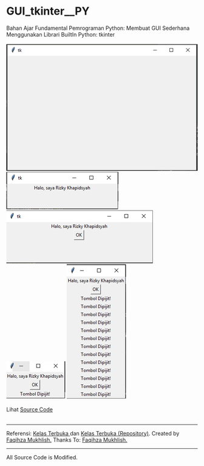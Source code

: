 # GUI_tkinter__PY
Bahan Ajar Fundamental Pemrograman Python: Membuat GUI Sederhana Menggunakan Librari BuiltIn Python: tkinter<br><br>
<img src="https://github.com/RizkyKhapidsyah/GUI_tkinter__PY/blob/master/rslts/001.PNG">
<img src="https://github.com/RizkyKhapidsyah/GUI_tkinter__PY/blob/master/rslts/002.PNG">
<img src="https://github.com/RizkyKhapidsyah/GUI_tkinter__PY/blob/master/rslts/003.PNG">
<img src="https://github.com/RizkyKhapidsyah/GUI_tkinter__PY/blob/master/rslts/004.PNG">
<img src="https://github.com/RizkyKhapidsyah/GUI_tkinter__PY/blob/master/rslts/005.PNG"><br><br>
Lihat <a href="https://github.com/RizkyKhapidsyah/GUI_tkinter__PY/blob/master/Program/main.py">Source Code</a><br><br>

-----
Referensi: <a href="https://www.youtube.com/user/faqihzamukhlish"> Kelas Terbuka </a> dan <a href="https://github.com/kelasterbuka"> Kelas Terbuka (Repository)</a>. Created by <a href="https://github.com/faqihza">Faqihza Mukhlish.</a> Thanks To: <a href="https://www.youtube.com/channel/UCRGHjysoCemh4y7tCJQs30w/about">Faqihza Mukhlish.</a><br>

-----
All Source Code is Modified.
